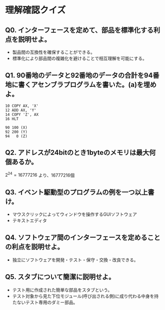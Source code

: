 # 理解確認クイズ

## Q0. インターフェースを定めて、部品を標準化する利点を説明せよ。

- 製品間の互換性を確保することができる。
- 標準化により部品間の複雑化を避けることで相互理解を可能にする。

## Q1. 90番地のデータと92番地のデータの合計を94番地に書くアセンブラプログラムを書いた。(a)を埋めよ。

```
10 COPY AX, 'X'
12 ADD AX, 'Y'
14 COPY 'Z', AX
16 HLT

90 100 (X)
92 200 (Y)
94   0 (Z)
```

## Q2. アドレスが24bitのとき1byteのメモリは最大何個あるか。

$2^24=16777216$ より、16777216個

## Q3. イベント駆動型のプログラムの例を一つ以上書け。

- マウスクリックによってウィンドウを操作するGUIソフトウェア
- テキストエディタ

## Q4. ソフトウェア間のインターフェースを定めることの利点を説明せよ。

- 独立にソフトウェアを開発・テスト・保守・交換・改良できる。

## Q5. スタブについて簡潔に説明せよ。

- テスト用に作成された簡単な部品をスタブという。
- テスト対象から見た下位モジュール(呼び出される側)に成り代わる中身を持たないテスト専用のダミー部品。
